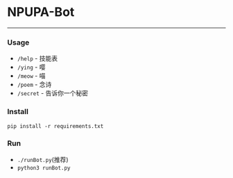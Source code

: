 # NPUPA-Bot
---
### Usage
- `/help` - 技能表
- `/ying` - 嘤
- `/meow` - 喵
- `/poem` - 念诗
- `/secret` - 告诉你一个秘密

### Install
`pip install -r requirements.txt`

### Run
- `./runBot.py`(推荐)
- `python3 runBot.py`
